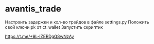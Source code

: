 # avantis_trade

Настроить задержки и кол-во трейдов в файле settings.py
Положить свой ключи pk от ct_wallet 
Запустить скриптик


https://t.me/+9L-IZERDgG8wNzAy
